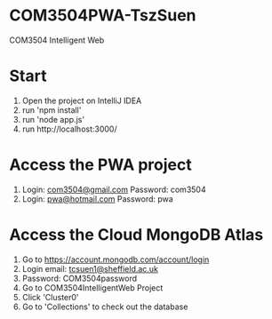 # COM3504PWA-TszSuen
COM3504 Intelligent Web

# Start
1. Open the project on IntelliJ IDEA
2. run 'npm install'
3. run 'node app.js'
4. run http://localhost:3000/

# Access the PWA project
1. Login: com3504@gmail.com
   Password: com3504
2. Login: pwa@hotmail.com
   Password: pwa

# Access the Cloud MongoDB Atlas
1. Go to https://account.mongodb.com/account/login
2. Login email: tcsuen1@sheffield.ac.uk
3. Password: COM3504password
4. Go to COM3504IntelligentWeb Project
5. Click 'Cluster0'
6. Go to 'Collections' to check out the database

